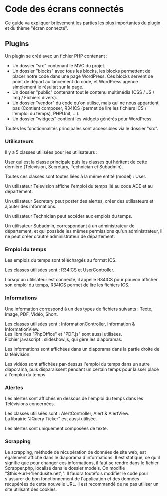 # Code des écrans connectés

Ce guide va expliquer brièvement les parties les plus importantes du plugin et du thème "écran connecté".

## Plugins

Un plugin se créé avec un fichier PHP contenant :  

- Un dossier "src" contenant le MVC du projet.  
- Un dossier "blocks" avec tous les blocks, les blocks permettent de placer notre code dans une page WordPress. Ces blocks servent de point de départ au lancement du code, et WordPress agence simplement le résultat sur la page.  
- Un dossier "public" contenant tout le contenu multimédia (CSS / JS / Img / Fichiers divers). 
- Un dossier "vendor" du code qu'on utilise, mais qui ne nous appartient pas (Contient composer, R34ICS (permet de lire les fichiers ICS / l'emploi du temps), PHPUnit, ...). 
- Un dossier "widgets" contient les widgets générés pour WordPress.
  
Toutes les fonctionnalités principales sont accessibles via le dossier "src".  

### Utilisateurs

Il y a 5 classes utilisées pour les utilisateurs :  

User qui est la classe principale puis les classes qui héritent de cette dernière 
(Television, Secretary, Technician et Subadmin).  

Toutes ces classes sont toutes liées à la même entité (model) : User.

Un utilisateur Television affiche l'emploi du temps lié au code ADE et au département.

Un utilisateur Secretary peut poster des alertes, créer des utilisateurs et ajouter des informations.

Un utilisateur Technician peut accéder aux emplois du temps.

Un utilisateur Subadmin, correspondant à un administrateur de département, et qui possède les mêmes permissions qu'un administrateur, il ne peut créer d'autre 
administrateur de département.

### Emploi du temps

Les emplois du temps sont téléchargés au format ICS.  

Les classes utilisées sont : R34ICS et UserController.  

Lorsqu'un utilisateur est connecté, il appelle R34ICS pour pouvoir afficher son emploi du temps, R34ICS permet de 
lire les fichiers ICS.  

### Informations

Une information correspond à un des types de fichiers suivants : Texte, Image, PDF, Vidéo, Short.

Les classes utilisées sont : InformationController, Information & InformationView.  
Les librairies "PhpOffice" et "PDF.js" sont aussi utilisées.  
Fichier javascript : slideshow.js, qui gère les diaporamas.

Les informations sont affichées dans un diaporama dans la partie droite de la télévision.

Les vidéos sont affichées par-dessus l'emploi du temps dans un autre diaporama, puis disparaissent pendant
un certain temps pour laisser place à l'emploi du temps.

### Alertes
Les alertes sont affichés en dessous de l'emploi du temps dans les Télévisions concernées.

Les classes utilisées sont : AlertController, Alert & AlertView.  
La librairie "JQuery Ticker" est aussi utilisée.  

Les alertes sont uniquement composées de texte.

### Scrapping
Le scrapping, méthode de récupération de données de site web, est également affiché dans le diaporama d'informations.
Il est statique, ce qu'il signifie que pour changer ces informations, il faut se rendre dans le fichier Scrapper.php, 
localisé dans le dossier models.
On modifie "$this→url→'liendusite.net';".
Il faudra toutefois modifier le code pour s'assurer du bon fonctionnement de l'application et des données récupérées de cette nouvelle URL.
Il est recommandé de ne pas utiliser un site utilisant des cookies.

